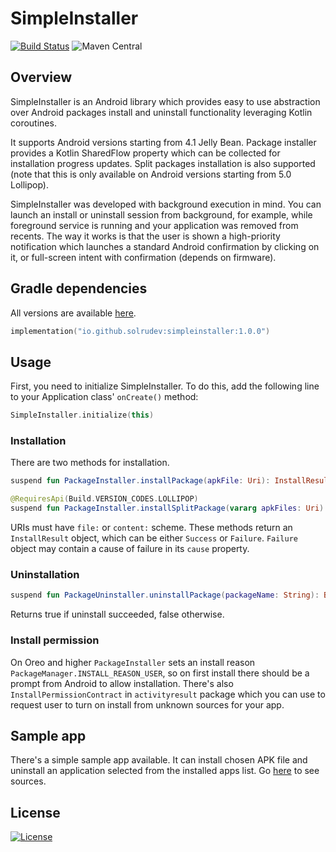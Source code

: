 # SimpleInstaller
[![Build Status](https://github.com/solrudev/SimpleInstaller/workflows/Publish/badge.svg)](https://github.com/solrudev/SimpleInstaller/actions?query=workflow%3A%22Publish%22)
![Maven Central](https://img.shields.io/maven-central/v/io.github.solrudev/simpleinstaller.svg)

## Overview
SimpleInstaller is an Android library which provides easy to use abstraction over Android packages install and uninstall functionality leveraging Kotlin coroutines.

It supports Android versions starting from 4.1 Jelly Bean. Package installer provides a Kotlin SharedFlow property which can be collected for installation progress updates. Split packages installation is also supported (note that this is only available on Android versions starting from 5.0 Lollipop).

SimpleInstaller was developed with background execution in mind. You can launch an install or uninstall session from background, for example, while foreground service is running and your application was removed from recents. The way it works is that the user is shown a high-priority notification which launches a standard Android confirmation by clicking on it, or full-screen intent with confirmation (depends on firmware).

## Gradle dependencies
All versions are available [here](https://s01.oss.sonatype.org/#nexus-search;gav~io.github.solrudev~simpleinstaller~~~).
```kotlin
implementation("io.github.solrudev:simpleinstaller:1.0.0")
```

## Usage
First, you need to initialize SimpleInstaller. To do this, add the following line to your Application class' `onCreate()` method:
```kotlin
SimpleInstaller.initialize(this)
```

### Installation
There are two methods for installation.
```kotlin
suspend fun PackageInstaller.installPackage(apkFile: Uri): InstallResult
```
```kotlin
@RequiresApi(Build.VERSION_CODES.LOLLIPOP)
suspend fun PackageInstaller.installSplitPackage(vararg apkFiles: Uri): InstallResult
```
URIs must have `file:` or `content:` scheme. These methods return an `InstallResult` object, which can be either `Success` or `Failure`. `Failure` object may contain a cause of failure in its `cause` property.

### Uninstallation
```kotlin
suspend fun PackageUninstaller.uninstallPackage(packageName: String): Boolean
```
Returns true if uninstall succeeded, false otherwise.

### Install permission
On Oreo and higher `PackageInstaller` sets an install reason `PackageManager.INSTALL_REASON_USER`, so on first install there should be a prompt from Android to allow installation. There's also `InstallPermissionContract` in `activityresult` package which you can use to request user to turn on install from unknown sources for your app.

## Sample app
There's a simple sample app available. It can install chosen APK file and uninstall an application selected from the installed apps list. Go [here](https://github.com/solrudev/SimpleInstaller/tree/master/sampleapp) to see sources.

## License
[![License](https://img.shields.io/badge/License-Apache_2.0-blue.svg)](https://github.com/solrudev/SimpleInstaller/blob/master/LICENSE)